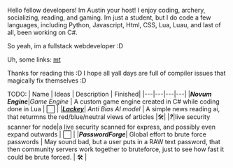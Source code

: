 Hello fellow developers! Im Austin your host! I enjoy coding, archery, socializing, reading, and gaming. Im just a student, but I do code a few languages, including Python, Javascript, Html, CSS, Lua, Luau, and last of all, been working on C#.

So yeah, im a fullstack webdeveloper :D

Uh, some links:
[mt](https://monkeytype.com/profile/Nullaustin)


Thanks for reading this :D I hope all yall days are full of compiler issues that magically fix themselves :D

TODO: <!-- emoji designs: ⬜✅🛠️-->
| Name | Ideas | Description | Finished|
|---|---|---|---|
|***Novum Engine***|*Game Engine* | A custom game engine created in C# while coding done in Lua | ⬜ |
|***[Lackey](https://github.com/Null-Austin/Lackey)***| *Anti Bias AI model* | A simple news reading ai, that returmns the red/blue/neutral views of articles |🛠️|
|***?***|live security scanner for node|a live security scanned for express, and possibly even expand outwards | ⬜ |
|***PasswordForge***| Global effort to brute force passwords | May sound bad, but a user puts in a RAW text password, that then community servers work together to bruteforce, just to see how fast it could be brute forced. | 🛠️ |
